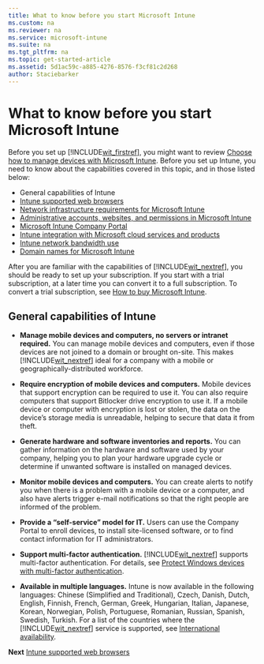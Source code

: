```yaml
---
title: What to know before you start Microsoft Intune
ms.custom: na
ms.reviewer: na
ms.service: microsoft-intune
ms.suite: na
ms.tgt_pltfrm: na
ms.topic: get-started-article
ms.assetid: 5d1ac59c-a885-4276-8576-f3cf81c2d268
author: Staciebarker
---
```

# What to know before you start Microsoft Intune
Before you set up [!INCLUDE[wit_firstref](../includes/wit_firstref_md.md)], you might want to review [Choose how to manage devices with Microsoft Intune](introduction-to-microsoft-intune.md). <!-- Why isn't this just a link in the list below? And is the basic point that they understand which MDM Authority setting to use? -->
Before you set up Intune, you need to know about the capabilities covered in this topic, and in those listed below:

- General capabilities of Intune
- [Intune supported web browsers](../supported-web-browsers.md)
- [Network infrastructure requirements for Microsoft Intune](../network-infrastructure-requirements-for-microsoft-intune.md)
- [Administrative accounts, websites, and permissions in Microsoft Intune](../administrative-accounts-websites-perms.md)
- [Microsoft Intune Company Portal](../microsoft-intune-company-portal.md)
- [Intune integration with Microsoft cloud services and products](../integration-with-cloud-services.md)
- [Intune network bandwidth use](../network-bandwidth-use.md)
- [Domain names for Microsoft Intune](../domain-names-for-intune.md)

After you are familiar with the capabilities of [!INCLUDE[wit_nextref](../includes/wit_nextref_md.md)], you should be ready to set up your subscription. If you start with a trial subscription, at a later time you can convert it to a full subscription. To convert a trial subscription, see [How to buy Microsoft Intune](http://www.microsoft.com/en-us/server-cloud/products/microsoft-intune/Purchasing.aspx).

## General capabilities of Intune

-   **Manage mobile devices and computers, no servers or intranet required.** You can manage mobile devices and computers, even if those devices are not joined to a domain or brought on-site. This makes [!INCLUDE[wit_nextref](../includes/wit_nextref_md.md)] ideal for a company with a mobile or geographically-distributed workforce.

-   **Require encryption of mobile devices and computers.** Mobile devices that support encryption can be required to use it. You can also require computers that support Bitlocker drive encryption to use it. If a mobile device or computer with encryption is lost or stolen, the data on the device’s storage media is unreadable, helping to secure that data it from theft.

-   **Generate hardware and software inventories and reports.** You can gather information on the hardware and software used by your company, helping you to plan your hardware upgrade cycle or determine if unwanted software is installed on managed devices.

-   **Monitor mobile devices and computers.** You can create alerts to notify you when there is a problem with a mobile device or a computer, and also have alerts trigger e-mail notifications so that the right people are informed of the problem.

-   **Provide a “self-service” model for IT.** Users can use the Company Portal to enroll devices, to install site-licensed software, or to find contact information for IT administrators.

-   **Support multi-factor authentication.** [!INCLUDE[wit_nextref](../includes/wit_nextref_md.md)] supports multi-factor authentication. For details, see [Protect Windows devices with multi-factor authentication](../DeployUse/protect-windows-devices-with-multi-factor-authentication.md).

-   **Available in multiple languages.** Intune is now available in the following languages: Chinese (Simplified and Traditional), Czech, Danish, Dutch, English, Finnish, French, German, Greek, Hungarian, Italian, Japanese, Korean, Norwegian, Polish, Portuguese, Romanian, Russian, Spanish, Swedish, Turkish. For a list of the countries where the [!INCLUDE[wit_nextref](../includes/wit_nextref_md.md)] service is supported, see [International availability](https://products.office.com/en-us/business/international-availability).



**Next**  [Intune supported web browsers](supported-web-browsers.md)
